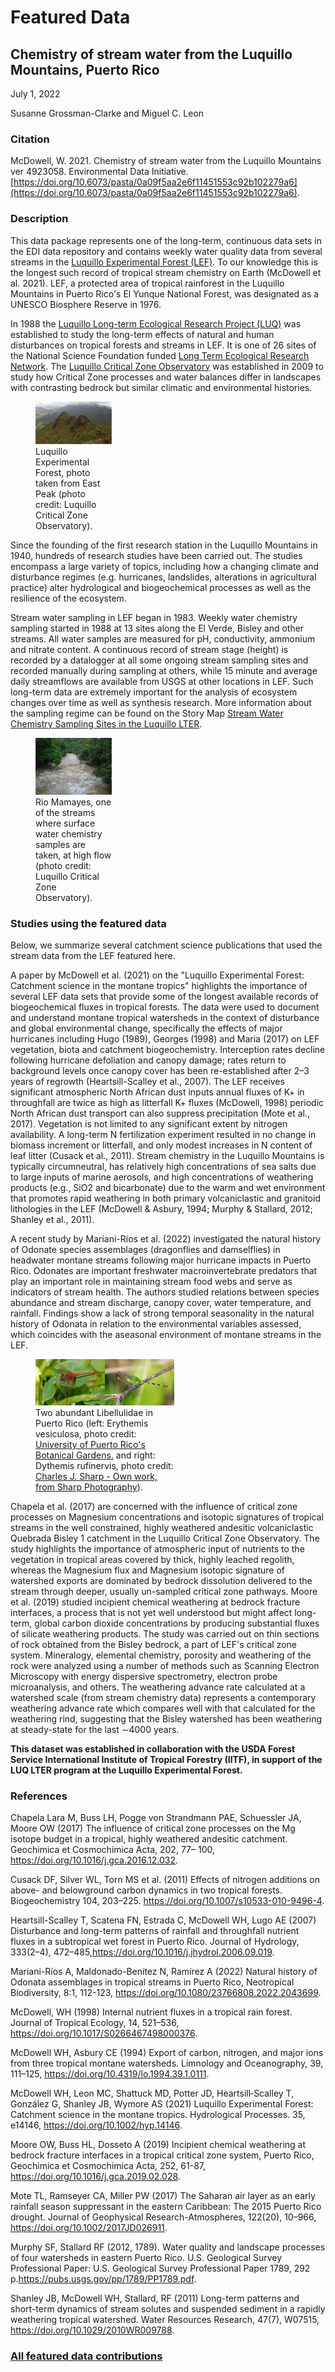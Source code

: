 # Featured Data

## Chemistry of stream water from the Luquillo Mountains, Puerto Rico

July 1, 2022

Susanne Grossman-Clarke and Miguel C. Leon


### Citation

McDowell, W. 2021. Chemistry of stream water from the Luquillo Mountains ver 4923058. Environmental Data Initiative. [https://doi.org/10.6073/pasta/0a09f5aa2e6f11451553c92b102279a6](https://doi.org/10.6073/pasta/0a09f5aa2e6f11451553c92b102279a6).

### Description

This data package represents one of the long-term, continuous data sets in the EDI data repository and contains weekly water quality data from several streams in the [Luquillo Experimental Forest (LEF)](https://en.wikipedia.org/wiki/Luquillo_Experimental_Forest). To our knowledge this is the longest such record of tropical stream chemistry on Earth (McDowell et al. 2021). LEF, a protected area of tropical rainforest in the Luquillo Mountains in Puerto Rico's El Yunque National Forest, was designated as a UNESCO Biosphere Reserve in 1976.

In 1988 the [Luquillo Long-term Ecological Research Project (LUQ)](https://luquillo.lter.network/) was established to study the long-term effects of natural and human disturbances on tropical forests and streams in LEF. It is one of 26 sites of the National Science Foundation funded [Long Term Ecological Research Network](https://lternet.edu/). The [Luquillo Critical Zone Observatory](https://czo-archive.criticalzone.org/luquillo/) was established in 2009 to study how Critical Zone processes and water balances differ in landscapes with contrasting bedrock but similar climatic and environmental histories.

<div class="figure_featured" style="width: 40%;">
    <figure>
       <img src="/static/images/featured_data/eastpeak_luquillo.jpg" alt="Luquillo Experimental Forest"/>
       <figcaption class="figure-caption">Luquillo Experimental Forest, photo taken from East Peak (photo credit: Luquillo Critical Zone Observatory).</figcaption>
    </figure>
</div>

Since the founding of the first research station in the Luquillo Mountains in 1940, hundreds of research studies have been carried out. The studies encompass a large variety of topics, including how a changing climate and disturbance regimes (e.g. hurricanes, landslides, alterations in agricultural practice) alter hydrological and biogeochemical processes as well as the resilience of the ecosystem.

Stream water sampling in LEF began in 1983. Weekly water chemistry sampling started in 1988 at 13 sites along the El Verde, Bisley and other streams. All water samples are measured for pH, conductivity, ammonium and nitrate content. A continuous record of stream stage (height) is recorded by a datalogger at all some ongoing stream sampling sites and recorded manually during sampling at others, while 15 minute and average daily streamflows are available from USGS at other locations in LEF. Such long-term data are extremely important for the analysis of ecosystem changes over time as well as synthesis research. More information about the sampling regime can be found on the Story Map [Stream Water Chemistry Sampling Sites in the Luquillo LTER](https://storymaps.arcgis.com/stories/0e4735d3e15e41c1a831946f5726e1f0).

<div class="figure_featured" style="width: 40%;">
    <figure>
       <img src="/static/images/featured_data/rio_mamayes_at_high_flow.jpg" alt="rio_mamayes"/>
       <figcaption class="figure-caption">Rio Mamayes, one of the streams where surface water chemistry samples are taken, at high flow (photo credit: Luquillo Critical Zone Observatory).</figcaption>
    </figure>
</div>

### Studies using the featured data

Below, we summarize several catchment science publications that used the stream data from the LEF featured here.

A paper by McDowell et al. (2021) on the "Luquillo Experimental Forest: Catchment science in the montane tropics" highlights the importance of several LEF data sets that provide some of the longest available records of biogeochemical fluxes in tropical forests. The data were used to document and understand montane tropical watersheds in the context of disturbance and global environmental change, specifically the effects of major hurricanes including Hugo (1989), Georges (1998) and Maria (2017) on LEF vegetation, biota and catchment biogeochemistry. Interception rates decline following hurricane defoliation and canopy damage; rates return to background levels once canopy cover has been re-established after 2–3 years of regrowth (Heartsill-Scalley et al., 2007). The LEF receives significant atmospheric North African dust inputs annual fluxes of K+ in throughfall are twice as high as litterfall K+ fluxes (McDowell, 1998) periodic North African dust transport can also suppress precipitation (Mote et al., 2017). Vegetation is not limited to any significant extent by nitrogen availability. A long-term N fertilization experiment resulted in no change in biomass increment or litterfall, and only modest increases in N content of leaf litter (Cusack et al., 2011). Stream chemistry in the Luquillo Mountains is typically circumneutral, has relatively high concentrations of sea salts due to large inputs of marine aerosols, and high concentrations of weathering products (e.g., SiO2 and bicarbonate) due to the warm and wet environment that promotes rapid weathering in both primary volcaniclastic and granitoid lithologies in the LEF (McDowell & Asbury, 1994; Murphy & Stallard, 2012; Shanley et al., 2011).

A recent study by Mariani-Ríos et al. (2022) investigated the natural history of Odonate species assemblages (dragonflies and damselflies) in headwater montane streams following major hurricane impacts in Puerto Rico. Odonates are important freshwater macroinvertebrate predators that play an important role in maintaining stream food webs and serve as indicators of stream health. The authors studied relations between species abundance and stream discharge, canopy cover, water temperature, and rainfall. Findings show a lack of strong temporal seasonality in the natural history of Odonata in relation to the environmental variables assessed, which coincides with the aseasonal environment of montane streams in the LEF. 

<div class="figure_featured" style="width: 60%;">
    <figure>
       <img src="/static/images/featured_data/a_dythemis_rufinervis_b_erythemis_vesiculosa.jpg" alt="libellulidae"/>
       <figcaption class="figure-caption">Two abundant Libellulidae in Puerto Rico (left: Erythemis vesiculosa, photo credit: <a href="https://eol.org/media/9451996" rel="noopener noreferrer" target="_blank">University of Puerto Rico's Botanical Gardens.</a> and right: Dythemis rufinervis, photo credit: <a href="https://commons.wikimedia.org/w/index.php?curid=38105707" rel="noopener noreferrer" target="_blank">Charles J. Sharp - Own work, from Sharp Photography</a>).</figcaption>
    </figure>
</div>

 Chapela et al. (2017) are concerned with the influence of critical zone processes on Magnesium concentrations and isotopic signatures of tropical streams in the well constrained, highly weathered andesitic volcaniclastic Quebrada Bisley 1 catchment in the Luquillo Critical Zone Observatory. The study highlights the importance of atmospheric input of nutrients to the vegetation in tropical areas covered by thick, highly leached regolith, whereas the Magnesium flux and Magnesium isotopic signature of watershed exports are dominated by bedrock dissolution delivered to the stream through deeper, usually un-sampled critical zone pathways. Moore et al. (2019) studied incipient chemical weathering at bedrock fracture interfaces, a process that is not yet well understood but might affect long-term, global carbon dioxide concentrations by producing substantial fluxes of silicate weathering products. The study was carried out on thin sections of rock obtained from the Bisley bedrock, a part of LEF's critical zone system. Mineralogy, elemental chemistry, porosity and weathering of the rock were analyzed using a number of methods such as Scanning Electron Microscopy with energy dispersive spectrometry, electron probe microanalysis, and others. The weathering advance rate calculated at a watershed scale (from stream chemistry data) represents a contemporary weathering advance rate which compares well with that calculated for the weathering rind, suggesting that the Bisley watershed has been weathering at steady-state for the last ∼4000 years.

**This dataset was established in collaboration with the USDA Forest Service International Institute of Tropical Forestry (IITF), in support of the LUQ LTER program at the Luquillo Experimental Forest.**

### References

Chapela Lara M, Buss LH, Pogge von Strandmann PAE, Schuessler JA, Moore OW (2017) The influence of critical zone processes on the Mg isotope budget in a tropical, highly weathered andesitic catchment. Geochimica et Cosmochimica Acta, 202, 77– 100, https://doi.org/10.1016/j.gca.2016.12.032.

Cusack DF, Silver WL, Torn MS et al. (2011) Effects of nitrogen additions on above- and belowground carbon dynamics in two tropical forests. Biogeochemistry 104, 203–225. https://doi.org/10.1007/s10533-010-9496-4.

Heartsill-Scalley T, Scatena FN, Estrada C, McDowell WH, Lugo AE (2007) Disturbance and long-term patterns of rainfall and throughfall nutrient fluxes in a subtropical wet forest in Puerto Rico. Journal of Hydrology, 333(2–4), 472–485,https://doi.org/10.1016/j.jhydrol.2006.09.019.

Mariani-Ríos A, Maldonado-Benítez N, Ramírez A (2022) Natural history of Odonata assemblages in tropical streams in Puerto Rico, Neotropical Biodiversity, 8:1, 112-123, https://doi.org/10.1080/23766808.2022.2043699.

McDowell, WH (1998) Internal nutrient fluxes in a tropical rain forest. Journal of Tropical Ecology, 14, 521–536, https://doi.org/10.1017/S0266467498000376.

McDowell WH, Asbury CE (1994) Export of carbon, nitrogen, and major ions from three tropical montane watersheds. Limnology and Oceanography, 39, 111–125, https://doi.org/10.4319/lo.1994.39.1.0111.

McDowell WH, Leon MC, Shattuck MD, Potter JD, Heartsill‐Scalley T, González G, Shanley JB, Wymore AS (2021) Luquillo Experimental Forest: Catchment science in the montane tropics. Hydrological Processes. 35, e14146, https://doi.org/10.1002/hyp.14146.

Moore OW, Buss HL, Dosseto A (2019) Incipient chemical weathering at bedrock fracture interfaces in a tropical critical zone system, Puerto Rico, Geochimica et Cosmochimica Acta, 252, 61-87, https://doi.org/10.1016/j.gca.2019.02.028.

Mote TL, Ramseyer CA, Miller PW (2017) The Saharan air layer as an early rainfall season suppressant in the eastern Caribbean: The 2015 Puerto Rico drought. Journal of Geophysical Research-Atmospheres, 122(20), 10–966, https://doi.org/10.1002/2017JD026911.

Murphy SF, Stallard RF (2012, 1789). Water quality and landscape processes of four watersheds in eastern Puerto Rico. U.S. Geological Survey Professional Paper: U.S. Geological Survey Professional Paper 1789, 292 p.https://pubs.usgs.gov/pp/1789/PP1789.pdf.

Shanley JB, McDowell WH, Stallard, RF (2011) Long-term patterns and short-term dynamics of stream solutes and suspended sediment in a rapidly weathering tropical watershed. Water Resources Research, 47(7), W07515, https://doi.org/10.1029/2010WR009788.

### [All featured data contributions](/templates/featured/featured-grid)
